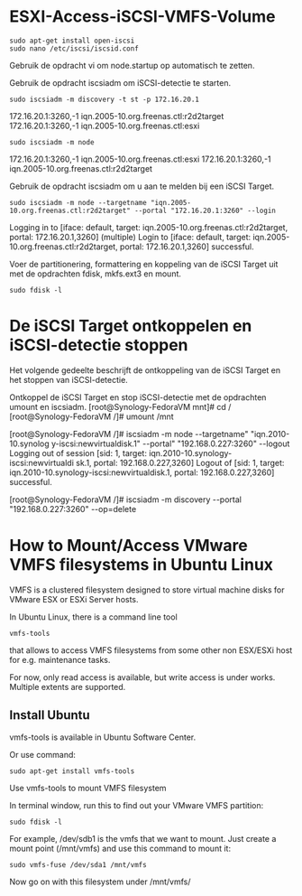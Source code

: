 # ESXI-Access-iSCSI-VMFS-Volume
<!-- https://www.synology.com/nl-nl/knowledgebase/DSM/tutorial/Virtualization/How_to_set_up_and_use_iSCSI_target_on_Linux -->

```
sudo apt-get install open-iscsi
sudo nano /etc/iscsi/iscsid.conf
```
Gebruik de opdracht vi om node.startup op automatisch te zetten.

Gebruik de opdracht iscsiadm om iSCSI-detectie te starten.
```
sudo iscsiadm -m discovery -t st -p 172.16.20.1
```
172.16.20.1:3260,-1 iqn.2005-10.org.freenas.ctl:r2d2target
172.16.20.1:3260,-1 iqn.2005-10.org.freenas.ctl:esxi


```
sudo iscsiadm -m node
``````
172.16.20.1:3260,-1 iqn.2005-10.org.freenas.ctl:esxi
172.16.20.1:3260,-1 iqn.2005-10.org.freenas.ctl:r2d2target

Gebruik de opdracht iscsiadm om u aan te melden bij een iSCSI Target.
```
sudo iscsiadm -m node --targetname "iqn.2005-10.org.freenas.ctl:r2d2target" --portal "172.16.20.1:3260" --login
```
Logging in to [iface: default, target: iqn.2005-10.org.freenas.ctl:r2d2target, portal: 172.16.20.1,3260] (multiple)
Login to [iface: default, target: iqn.2005-10.org.freenas.ctl:r2d2target, portal: 172.16.20.1,3260] successful.

Voer de partitionering, formattering en koppeling van de iSCSI Target uit met de opdrachten fdisk, mkfs.ext3 en mount.
```
sudo fdisk -l
```


# De iSCSI Target ontkoppelen en iSCSI-detectie stoppen
Het volgende gedeelte beschrijft de ontkoppeling van de iSCSI Target en het stoppen van iSCSI-detectie.

Ontkoppel de iSCSI Target en stop iSCSI-detectie met de opdrachten umount en iscsiadm.
[root@Synology-FedoraVM mnt]# cd /
[root@Synology-FedoraVM /]# umount /mnt

[root@Synology-FedoraVM /]# iscsiadm -m node --targetname" "iqn.2010-10.synolog y-iscsi:newvirtualdisk.1" --portal" "192.168.0.227:3260" --logout
Logging out of session [sid: 1, target: iqn.2010-10.synology-iscsi:newvirtualdi
sk.1, portal: 192.168.0.227,3260]
Logout of [sid: 1, target: iqn.2010-10.synology-iscsi:newvirtualdisk.1, portal:
192.168.0.227,3260] successful.

[root@Synology-FedoraVM /]# iscsiadm -m discovery --portal "192.168.0.227:3260" --op=delete


# How to Mount/Access VMware VMFS filesystems in Ubuntu Linux
<!-- http://ubuntuguide.net/how-to-mountaccess-vmware-vmfs-filesystems-in-ubuntu-linux -->

VMFS is a clustered filesystem designed to store virtual machine disks for VMware ESX or ESXi Server hosts.

In Ubuntu Linux, there is a command line tool
```
vmfs-tools
```
that allows to access VMFS filesystems from some other non ESX/ESXi host for e.g. maintenance tasks.

For now, only read access is available, but write access is under works. Multiple extents are supported.

## Install Ubuntu

vmfs-tools is available in Ubuntu Software Center.

Or use command:

```
sudo apt-get install vmfs-tools
```

Use vmfs-tools to mount VMFS filesystem

In terminal window, run this to find out your VMware VMFS partition:

```
sudo fdisk -l
```
For example, /dev/sdb1 is the vmfs that we want to mount. Just create a mount point (/mnt/vmfs) and use this command to mount it:

```
sudo vmfs-fuse /dev/sda1 /mnt/vmfs
```
Now go on with this filesystem under /mnt/vmfs/
